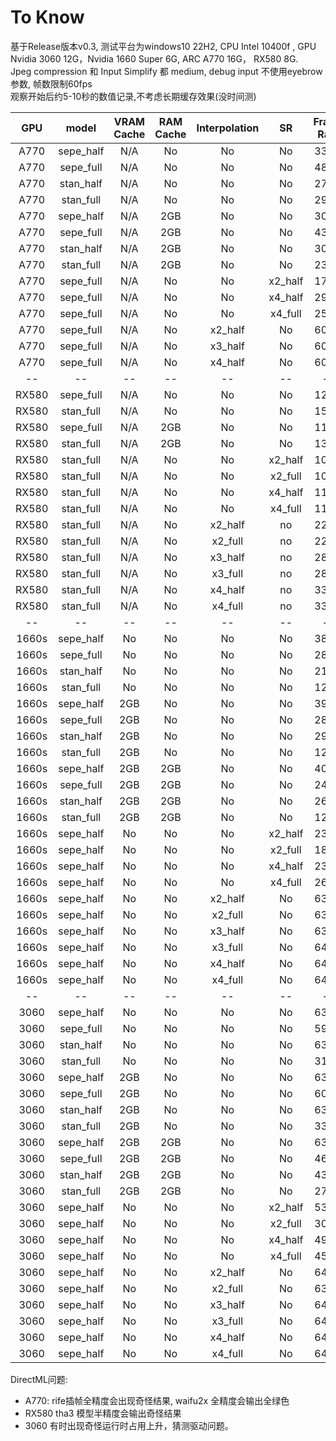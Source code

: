 # To Know
基于Release版本v0.3, 测试平台为windows10 22H2, CPU Intel 10400f , GPU Nvidia 3060 12G，Nvidia 1660 Super 6G, ARC A770 16G， RX580 8G.  
Jpeg compression 和 Input Simplify 都 medium, debug input 不使用eyebrow参数, 帧数限制60fps  
观察开始后约5-10秒的数值记录,不考虑长期缓存效果(没时间测)

GPU | model | VRAM Cache | RAM Cache | Interpolation | SR | Frame Rate | GPU Usage
:---: | :---: | :---: | :---: | :---: | :---: | :---:  | :---:
A770 | sepe_half | N/A | No | No | No | 33fps | 97%
A770 | sepe_full | N/A | No | No | No | 48fps | 97%
A770 | stan_half | N/A | No | No | No | 27fps | 97%
A770 | stan_full | N/A | No | No | No | 29fps | 97%
A770 | sepe_half | N/A | 2GB | No | No | 30fps | 82%
A770 | sepe_full | N/A | 2GB | No | No | 43fps | 78%
A770 | stan_half | N/A | 2GB | No | No | 30fps | 82%
A770 | stan_full | N/A | 2GB | No | No | 23fps | 85%
A770 | sepe_full | N/A | No | No | x2_half | 17fps | 97%
A770 | sepe_full | N/A | No | No | x4_half | 29fps | 97%
A770 | sepe_full | N/A | No | No | x4_full | 25fps | 93%
A770 | sepe_full | N/A | No | x2_half | No | 60fps | 93%
A770 | sepe_full | N/A | No | x3_half | No | 60fps | 85%
A770 | sepe_full | N/A | No | x4_half | No | 60fps | 81%
-- | -- | --| --|--|--|--|--
RX580 | sepe_full | N/A | No | No | No | 12fps | 98%
RX580 | stan_full | N/A | No | No | No | 15fps | 98%
RX580 | sepe_full | N/A | 2GB | No | No | 11fps | 93%
RX580 | stan_full | N/A | 2GB | No | No | 13fps | 93%
RX580 | stan_full | N/A | No | No | x2_half | 10fps | 97%
RX580 | stan_full | N/A | No | No | x2_full | 10fps | 97%
RX580 | stan_full | N/A | No | No | x4_half | 11fps | 98%
RX580 | stan_full | N/A | No | No | x4_full | 11fps | 98%
RX580 | stan_full | N/A | No | x2_half | no | 22fps | 98%
RX580 | stan_full | N/A | No | x2_full | no | 22fps | 98%
RX580 | stan_full | N/A | No | x3_half | no | 28fps | 98%
RX580 | stan_full | N/A | No | x3_full | no | 28fps | 98%
RX580 | stan_full | N/A | No | x4_half | no | 33fps | 98%
RX580 | stan_full | N/A | No | x4_full | no | 33fps | 98%
-- | -- | --| --|--|--|--|--
1660s | sepe_half | No | No | No | No | 38fps | 95%
1660s | sepe_full | No | No | No | No | 28fps | 95%
1660s | stan_half | No | No | No | No | 21fps | 96%
1660s | stan_full | No | No | No | No | 12fps | 98%
1660s | sepe_half | 2GB | No | No | No | 39fps | 95%
1660s | sepe_full | 2GB | No | No | No | 28fps | 95%
1660s | stan_half | 2GB | No | No | No | 29fps | 96%
1660s | stan_full | 2GB | No | No | No | 12fps | 96%
1660s | sepe_half | 2GB | 2GB | No | No | 40fps | 75%
1660s | sepe_full | 2GB | 2GB | No | No | 24fps | 80%
1660s | stan_half | 2GB | 2GB | No | No | 26fps | 83%
1660s | stan_full | 2GB | 2GB | No | No | 12fps | 92%
1660s | sepe_half | No | No | No | x2_half | 23fps | 96%
1660s | sepe_half | No | No | No | x2_full | 18fps | 96%
1660s | sepe_half | No | No | No | x4_half | 23fps | 96%
1660s | sepe_half | No | No | No | x4_full | 26fps | 97%
1660s | sepe_half | No | No | x2_half | No | 63fps | 75%
1660s | sepe_half | No | No | x2_full | No | 63fps | 80%
1660s | sepe_half | No | No | x3_half | No | 63fps | 65%
1660s | sepe_half | No | No | x3_full | No | 64fps | 66%
1660s | sepe_half | No | No | x4_half | No | 64fps | 53%
1660s | sepe_half | No | No | x4_full | No | 64fps | 60%
-- | -- | --| --|--|--|--|--
3060 | sepe_half | No | No | No | No | 63fps | 62%
3060 | sepe_full | No | No | No | No | 59fps | 93%
3060 | stan_half | No | No | No | No | 63fps | 80%
3060 | stan_full | No | No | No | No | 31fps | 96%
3060 | sepe_half | 2GB | No | No | No | 63fps | 60%
3060 | sepe_full | 2GB | No | No | No | 60fps | 93%
3060 | stan_half | 2GB | No | No | No | 63fps | 76%
3060 | stan_full | 2GB | No | No | No | 33fps | 96%
3060 | sepe_half | 2GB | 2GB | No | No | 63fps | 58%
3060 | sepe_full | 2GB | 2GB | No | No | 46fps | 70%
3060 | stan_half | 2GB | 2GB | No | No | 43fps | 62%
3060 | stan_full | 2GB | 2GB | No | No | 27fps | 80%
3060 | sepe_half | No | No | No | x2_half | 53fps | 85%
3060 | sepe_half | No | No | No | x2_full | 30fps | 94%
3060 | sepe_half | No | No | No | x4_half | 49fps | 90%
3060 | sepe_half | No | No | No | x4_full | 45fps | 90%
3060 | sepe_half | No | No | x2_half | No | 64fps | 45%
3060 | sepe_half | No | No | x2_full | No | 63fps | 50%
3060 | sepe_half | No | No | x3_half | No | 64fps | 35%
3060 | sepe_half | No | No | x3_full | No | 64fps | 42%
3060 | sepe_half | No | No | x4_half | No | 64fps | 30%
3060 | sepe_half | No | No | x4_full | No | 64fps | 40%

DirectML问题: 
* A770: rife插帧全精度会出现奇怪结果, waifu2x 全精度会输出全绿色
* RX580 tha3 模型半精度会输出奇怪结果
* 3060 有时出现奇怪运行时占用上升，猜测驱动问题。
